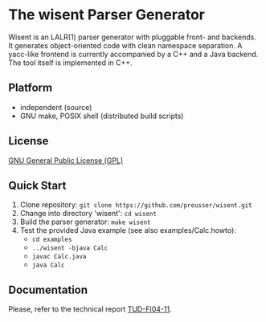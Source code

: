 # The wisent Parser Generator #
Wisent is an LALR(1) parser generator with pluggable front- and
backends. It generates object-oriented code with clean namespace
separation. A yacc-like frontend is currently accompanied by a C++ and
a Java backend. The tool itself is implemented in C++.

## Platform
- independent (source)
- GNU make, POSIX shell (distributed build scripts)

## License

[GNU General Public License (GPL)](http://www.gnu.org/licenses/gpl.html)

## Quick Start

1. Clone repository: `git clone https://github.com/preusser/wisent.git`
2. Change into directory 'wisent': `cd wisent`
3. Build the parser generator: `make wisent`
4. Test the provided Java example (see also examples/Calc.howto):
    + `cd examples`
    + `../wisent -bjava Calc`
    + `javac Calc.java`
    + `java Calc`

## Documentation

Please, refer to the technical report
[TUD-FI04-11](http://www.qucosa.de/fileadmin/data/qucosa/documents/9868/tud_TB_2004-11.pdf).
